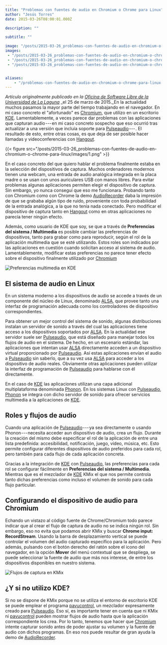 ```yaml
---
title: "Problemas con fuentes de audio en Chromium o Chrome para Linux"
author: "Jesús Torres"
date: 2015-03-26T08:00:01.000Z

description: ""

subtitle: ""

image: "/posts/2015-03-26_problemas-con-fuentes-de-audio-en-chromium-o-chrome-para-linux/images/1.png" 
images:
 - "/posts/2015-03-26_problemas-con-fuentes-de-audio-en-chromium-o-chrome-para-linux/images/1.png" 
 - "/posts/2015-03-26_problemas-con-fuentes-de-audio-en-chromium-o-chrome-para-linux/images/2.png" 
 - "/posts/2015-03-26_problemas-con-fuentes-de-audio-en-chromium-o-chrome-para-linux/images/3.png" 


aliases:
    - "/problemas-con-fuentes-de-audio-en-chromium-o-chrome-para-linux-44e8bc7040aa"
---
```


_Artículo originalmente publicado en la_ [_Oficina de Software Libre de la Universidad de La Laguna_](http://osl.ull.es/linux/problemas-con-fuentes-de-audio-en-chromium-o-chrome-para-linux/) _el 25 de marzo de 2015._En la actualidad muchos pasamos la mayor parte del tiempo trabajando en el navegador.
En mi caso concreto el "afortunado" es [Chromium](https://www.chromium.org/Home), que utilizo en un escritorio [KDE](http://www.kde.org).
Lamentablemente, a veces parece dar problemas con las aplicaciones que capturan audio --- en mi caso concreto sospecho que eso ocurrió tras actualizar a una versión que incluía soporte para [Pulseaudio](http://es.wikipedia.org/wiki/PulseAudio) --- .
El resultado de esto, entre otras cosas, es que deja de ser posible hacer llamadas y videoconferencias con [Hangout](https://plus.google.com/hangouts).




{{< figure src="/posts/2015-03-26_problemas-con-fuentes-de-audio-en-chromium-o-chrome-para-linux/images/1.png" >}}



En el caso concreto del que quiero hablar el problema finalmente estaba en la selección del dispositivos de captura.
Muchos ordenadores modernos tienen una webcam, una entrada de audio analógica integrada en la placa madre o se usan con unos auriculares USB con manos libres.
Para evitar problemas algunas aplicaciones permiten elegir el dispositivo de captura.
Sin embargo, yo nunca conseguí que eso me funcionara.
Probando tanto con Chromium como con Chrome la demo [AudioRecorder](http://webaudiodemos.appspot.com/AudioRecorder/index.html) daba la impresión de que se grababa algún tipo de ruido, proveniente con toda probabilidad de la entrada analógica, a la que no tenía nada conectado.
Pero modificar el dispositivo de captura tanto en [Hangout](https://plus.google.com/hangouts) como en otras aplicaciones no parecía tener ningún efecto.

Además, como usuario de KDE que soy, se que a través de **Preferencias del sistema / Multimedia** es posible cambiar las preferencias de dispositivos, tanto para grabar como para reproducir, según el rol de la aplicación multimedia que se esté utilizando.
Estos roles son indicados por las aplicaciones en cuestión cuando solicitan acceso al sistema de audio.
Lamentablemente, modificar estas preferencias no parece tener efecto sobre el dispositivo finalmente utilizado por [Chromium](https://www.chromium.org/Home)




![Preferencias multimedia en KDE](https://jmtorres.webs.ull.es/me/wp-content/uploads/2015/03/preferencias-multimedia-en-kde.png)



## El sistema de audio en Linux

En un sistema moderno a los dispositivos de audio se accede a través de un componente del núcleo de Linux, denominado [ALSA](http://es.wikipedia.org/wiki/Advanced_Linux_Sound_Architecture), que provee tanto una interfaz de programación adecuada como los controladores de dispositivo correspondientes.

Para obtener un mejor control del sistema de sonido, algunas distribuciones instalan un servidor de sonido a través del cual las aplicaciones tiene acceso a los dispositivos soportados por [ALSA](http://es.wikipedia.org/wiki/Advanced_Linux_Sound_Architecture).
En la actualidad ese servidor suele ser [Pulseaudio](http://es.wikipedia.org/wiki/PulseAudio), que está diseñado para manejar todos los flujos de audio en el sistema.
De hecho, en un escenario estándar, las aplicaciones que intentan usar [ALSA](http://es.wikipedia.org/wiki/Advanced_Linux_Sound_Architecture) directamente acceden a un dispositivo virtual proporcionado por [Pulseaudio](http://es.wikipedia.org/wiki/PulseAudio).
Así estas aplicaciones envían el audio a [Pulseaudio](http://es.wikipedia.org/wiki/PulseAudio) sin saberlo, que a su vez usa [ALSA](http://es.wikipedia.org/wiki/Advanced_Linux_Sound_Architecture) para acceder a los dispositivo de audio reales.
Obviamente otras aplicaciones pueden utilizar la interfaz de programación de [Pulseaudio](http://es.wikipedia.org/wiki/PulseAudio) para hablarse con él directamente.

En el caso de [KDE](http://www.kde.org) las aplicaciones utilizan una capa adicional multiplataforma denominada [Phonon](http://es.wikipedia.org/wiki/Phonon_%28KDE%29).
En los sistemas Linux con [Pulseaudio](http://es.wikipedia.org/wiki/PulseAudio), [Phonon](http://es.wikipedia.org/wiki/Phonon_%28KDE%29) se integra con dicho servidor de sonido para ofrecer servicios multimedia a la aplicaciones de [KDE](http://www.kde.org).

## Roles y flujos de audio

Cuando una aplicación de [Pulseaudio](http://es.wikipedia.org/wiki/PulseAudio) --- ya sea directamente o usando Phonon --- necesita acceder aun dispositivo de audio, crea un flujo.
Durante la creación del mismo debe especificar el rol de la aplicación de entre una lista predefinida: accesibilidad, notificación, juego, vídeo, música, etc.
Esto permite configurar diferentes dispositivos de audio preferidos para cada rol, pero también para cada flujo de cada aplicación concreta.

Gracias a la integración de [KDE](http://www.kde.org) con [Pulseaudio](http://es.wikipedia.org/wiki/PulseAudio), las preferencias para cada rol se configurar fácilmente en **Preferencias del sistema / Multimedia**.
Mientras que es el mezclador de [KDE](http://www.kde.org) KMix el que nos permite controla tanto dichas preferencias como incluso el volumen de sonido para cada flujo particular.

## Configurando el dispositivo de audio para Chromium

Echando un vistazo al código fuente de Chrome/Chromium todo parece indicar que al crear el flujo de captura de audio no se indica ningún rol.
Sin embargo, eso no evita que podamos abrir KMix y buscar **Chrome input: RecordStream**.
Usando la barra de desplazamiento vertical se puede controlar el volumen del audio capturado específico para la aplicación.
Pero además, pulsando con el botón derecho del ratón sobre el icono del navegador, en la opción **Mover** del menú contextual que se despliega, se puede seleccionar la fuente de audio que más nos interese, de entre los dispositivos disponibles en nuestro sistema.




![Flujos de captura en KMix](https://jmtorres.webs.ull.es/me/wp-content/uploads/2015/03/flujo-de-captura-de-audio-en-kmix.png)



## ¿Y si no utilizo KDE?

Si no se dispone de KMix porque no se utiliza el entorno de escritorio KDE se puede emplear el programa [pavucontrol](http://freedesktop.org/software/pulseaudio/pavucontrol/), un mezclador expresamente creado para [Pulseaudio](http://es.wikipedia.org/wiki/PulseAudio).
Eso sí, es importante tener en cuenta que ni KMix ni [pavucontrol](http://freedesktop.org/software/pulseaudio/pavucontrol/) pueden mostrar flujos de audio hasta que la aplicación correspondiente los crea.
Por lo tanto, tenemos que hacer que [Chromium](https://www.chromium.org/Home) intente capturar sonido antes de poder ajustar su volumen y la fuente de audio con dichos programas.
En eso nos puede resultar de gran ayuda la demo de [AudioRecorder](http://webaudiodemos.appspot.com/AudioRecorder/index.html).
